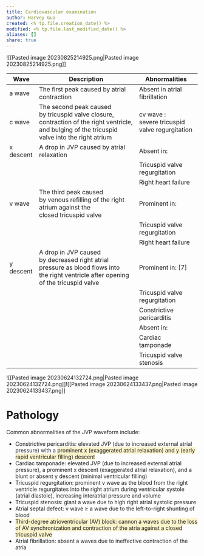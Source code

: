 ```yaml
---
title: Cardiovascular examination
author: Harvey Guo
created: <% tp.file.creation_date() %>
modified: <% tp.file.last_modified_date() %>
aliases: []
share: true
---
```

![[Pasted image 20230825214925.png|Pasted image 20230825214925.png]]


| Wave      | Description                                                                                                                                     | Abnormalities                                  |
|-----------|-------------------------------------------------------------------------------------------------------------------------------------------------|------------------------------------------------|
| a wave    | The first peak caused by atrial contraction                                                                                                     | Absent in atrial fibrillation                  |
| c wave    | The second peak caused by tricuspid valve closure, contraction of the right ventricle, and bulging of the tricuspid valve into the right atrium | cv wave : severe tricuspid valve regurgitation |
| x descent | A drop in JVP caused by atrial relaxation                                                                                                       | Absent in:                                     |
|           |                                                                                                                                                 | Tricuspid valve regurgitation                  |
|           |                                                                                                                                                 | Right heart failure                            |
| v wave    | The third peak caused by venous refilling of the right atrium against the closed tricuspid valve                                                | Prominent in:                                  |
|           |                                                                                                                                                 | Tricuspid valve regurgitation                  |
|           |                                                                                                                                                 | Right heart failure                            |
| y descent | A drop in JVP caused by decreased right atrial pressure as blood flows into the right ventricle after opening of the tricuspid valve            | Prominent in: [7]                              |
|           |                                                                                                                                                 | Tricuspid valve regurgitation                  |
|           |                                                                                                                                                 | Constrictive pericarditis                      |
|           |                                                                                                                                                 | Absent in:                                     |
|           |                                                                                                                                                 | Cardiac tamponade                              |
|           |                                                                                                                                                 | Tricuspid valve stenosis                       |

![[Pasted image 20230624132724.png|Pasted image 20230624132724.png]]![[Pasted image 20230624133437.png|Pasted image 20230624133437.png]]
# Pathology
Common abnormalities of the JVP waveform include:  
- Constrictive pericarditis: elevated JVP (due to increased external atrial pressure) with a <span style="background:rgba(240, 200, 0, 0.2)">prominent x (exaggerated atrial relaxation) and y (early rapid ventricular filling) descent</span>  
- Cardiac tamponade: elevated JVP (due to increased external atrial pressure), a prominent x descent (exaggerated atrial relaxation), and a blunt or absent y descent (minimal ventricular filling)  
- Tricuspid regurgitation: prominent v wave as the blood from the right ventricle regurgitates into the right atrium during ventricular systole (atrial diastole), increasing interatrial pressure and volume  
- Tricuspid stenosis: giant a wave due to high right atrial systolic pressure  
- Atrial septal defect: v wave ≥ a wave due to the left-to-right shunting of blood  
- <span style="background:rgba(240, 200, 0, 0.2)">Third-degree atrioventricular (AV) block: cannon a waves due to the loss of AV synchronization and contraction of the atria against a closed tricuspid valve</span>
- Atrial fibrillation: absent a waves due to ineffective contraction of the atria